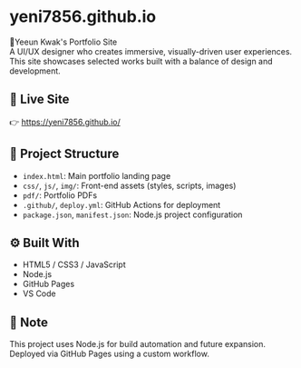 # yeni7856.github.io

🎨Yeeun Kwak's Portfolio Site  
A UI/UX designer who creates immersive, visually-driven user experiences.  
This site showcases selected works built with a balance of design and development.

## 🔗 Live Site  
👉 https://yeni7856.github.io/

## 📁 Project Structure  
- `index.html`: Main portfolio landing page  
- `css/`, `js/`, `img/`: Front-end assets (styles, scripts, images)  
- `pdf/`: Portfolio PDFs  
- `.github/`, `deploy.yml`: GitHub Actions for deployment  
- `package.json`, `manifest.json`: Node.js project configuration

## ⚙️ Built With  
- HTML5 / CSS3 / JavaScript  
- Node.js  
- GitHub Pages  
- VS Code

## 📌 Note  
This project uses Node.js for build automation and future expansion.  
Deployed via GitHub Pages using a custom workflow.

